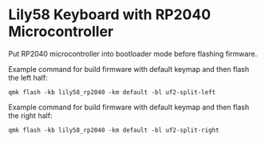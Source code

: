 # Lily58 Keyboard with RP2040 Microcontroller

Put RP2040 microcontroller into bootloader mode before flashing firmware. 

Example command for build firmware with default keymap and then flash the left half:

    qmk flash -kb lily58_rp2040 -km default -bl uf2-split-left

Example command for build firmware with default keymap and then flash the right half:

    qmk flash -kb lily58_rp2040 -km default -bl uf2-split-right
